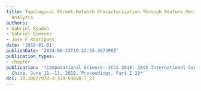 ```yaml
---
title: Topological Street-Network Characterization Through Feature-Vector and Cluster
  Analysis
authors:
- Gabriel Spadon
- Gabriel Gimenes
- Jose F Rodrigues
date: '2018-01-01'
publishDate: '2024-06-23T19:22:55.267390Z'
publication_types:
- chapter
publication: '*Computational Science--ICCS 2018: 18th International Conference, Wuxi,
  China, June 11--13, 2018, Proceedings, Part I 18*'
doi: 10.1007/978-3-319-93698-7_21
---
```

